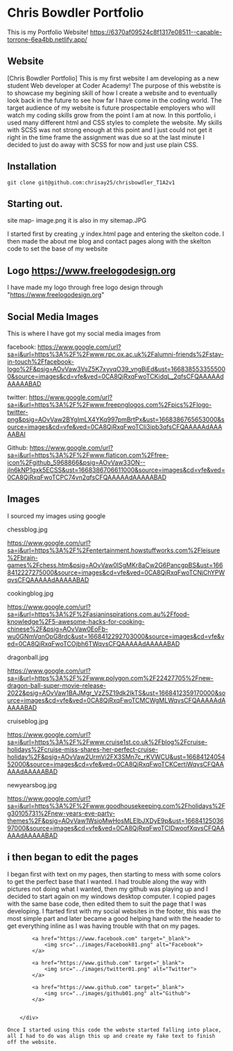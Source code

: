 # Chris Bowdler Portfolio 

This is my Portfolio Website! https://6370af09524c8f1317e08511--capable-torrone-6ea4bb.netlify.app/

## Website 

[Chris Bowdler Portfolio] This is my first website I am developing as a new student Web developer at Coder Academy! The purpose of this webstite is to showcase my begining skill 
of how I create a website and to eventually look back in the future to see how far I have come in the coding world. The target audience of my website is future prospectable employers
who will watch my coding skills grow from the point I am at now. In this portfolio, i used many different html and CSS styles to complete the website. My skills with SCSS was not strong enough at this point and I just could not get it right in the time frame the assignment was due so at the last minute I decided to just do away with SCSS for now and just use plain CSS.

## Installation

```
git clone git@github.com:chrisay25/chrisbowdler_T1A2v1
```

## Starting out.

site map- 
image.png it is also in my sitemap.JPG

I started first by creating ,y index.html page and entering the skelton code. I then made the about me blog and contact pages along with the skelton code to set the base of my website

<!DOCTYPE html>
<html lang="en">
<head>
    <meta charset="UTF-8">
    <meta http-equiv="X-UA-Compatible" content="IE=edge">
    <meta name="viewport" content="width=device-width, initial-scale=1.0">
    <link rel="stylesheet" href="../css/styles.css">
    <title>Chris Bowdler Portfolio</title>

## Logo https://www.freelogodesign.org

I have made my logo through free logo design through "https://www.freelogodesign.org"

## Social Media Images

This is where I have got my social media images from

facebook:
https://www.google.com/url?sa=i&url=https%3A%2F%2Fwww.rpc.ox.ac.uk%2Falumni-friends%2Fstay-in-touch%2Ffacebook-logo%2F&psig=AOvVaw3VsZ5K7xyvqO39_vngBjEd&ust=1668385533555000&source=images&cd=vfe&ved=0CA8QjRxqFwoTCKidqL_2qfsCFQAAAAAdAAAAABAD

twitter:
https://www.google.com/url?sa=i&url=https%3A%2F%2Fwww.freepnglogos.com%2Fpics%2Flogo-twitter-png&psig=AOvVaw2BYgImLX4YKq997pmBrtPx&ust=1668386765653000&source=images&cd=vfe&ved=0CA8QjRxqFwoTCIi3ipb3qfsCFQAAAAAdAAAAABAI

Github:
https://www.google.com/url?sa=i&url=https%3A%2F%2Fwww.flaticon.com%2Ffree-icon%2Fgithub_5968866&psig=AOvVaw33ON--jIn6kNP1gxk5ECSS&ust=1668386706611000&source=images&cd=vfe&ved=0CA8QjRxqFwoTCPC74vn2qfsCFQAAAAAdAAAAABAD

## Images

I sourced my images using google

chessblog.jpg

https://www.google.com/url?sa=i&url=https%3A%2F%2Fentertainment.howstuffworks.com%2Fleisure%2Fbrain-games%2Fchess.htm&psig=AOvVaw0ISgMKr8aCw2G6PancgpBS&ust=1668412227275000&source=images&cd=vfe&ved=0CA8QjRxqFwoTCNjChYPWqvsCFQAAAAAdAAAAABAD

cookingblog.jpg

https://www.google.com/url?sa=i&url=https%3A%2F%2Fasianinspirations.com.au%2Ffood-knowledge%2F5-awesome-hacks-for-cooking-chinese%2F&psig=AOvVaw0EoFb-wu0GNmVqnOpG8rdc&ust=1668412292703000&source=images&cd=vfe&ved=0CA8QjRxqFwoTCOjbh6TWqvsCFQAAAAAdAAAAABAD

dragonball.jpg

https://www.google.com/url?sa=i&url=https%3A%2F%2Fwww.polygon.com%2F22427705%2Fnew-dragon-ball-super-movie-release-2022&psig=AOvVaw1BAJMgr_VzZ5Z19dk2lkTS&ust=1668412359170000&source=images&cd=vfe&ved=0CA8QjRxqFwoTCMCWgMLWqvsCFQAAAAAdAAAAABAD

cruiseblog.jpg

https://www.google.com/url?sa=i&url=https%3A%2F%2Fwww.cruise1st.co.uk%2Fblog%2Fcruise-holidays%2Fcruise-miss-shares-her-perfect-cruise-holiday%2F&psig=AOvVaw2UrmVi2FX3SMn7c_rKVWCU&ust=1668412405452000&source=images&cd=vfe&ved=0CA8QjRxqFwoTCKCertjWqvsCFQAAAAAdAAAAABAD

newyearsbog.jpg

https://www.google.com/url?sa=i&url=https%3A%2F%2Fwww.goodhousekeeping.com%2Fholidays%2Fg30105731%2Fnew-years-eve-party-themes%2F&psig=AOvVaw1WsioMwHosMLElbJXDyE9p&ust=1668412503697000&source=images&cd=vfe&ved=0CA8QjRxqFwoTCIDwoofXqvsCFQAAAAAdAAAAABAD

## i then began to edit the pages

I began first with text on my pages, then starting to mess with some colors to get the perfect base that I wanted. I had trouble along the way with pictures not doing what I wanted,
then my github was playing up and I decided to start again on my windows desktop computer. I copied pages with the same base code, then edited them to suit the page that I was developing. I ftarted first with my social websites in the footer, this was the most simple part and later became a good helping hand with the header to get everything inline as I was having trouble with that on my pages.
<div class="Socials">

            <a href="https://www.facebook.com" target="_blank">
                <img src="../images/Facebook01.png" alt="Facebook">
            </a>
 
            <a href="https://www.github.com" target="_blank">
                <img src="../images/twitter01.png" alt="Twitter">
            </a>
 
            <a href="https://www.github.com" target="_blank">
                <img src="../images/github01.png" alt="Github">
            </a>
 

        </div>
    
    Once I started using this code the webste started falling into place, all I had to do was align this up and create my fake text to finish off the website.